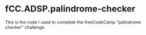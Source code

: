 # fCC.ADSP.palindrome-checker
This is the code I used to complete the freeCodeCamp "palindrome checker" challenge. 
